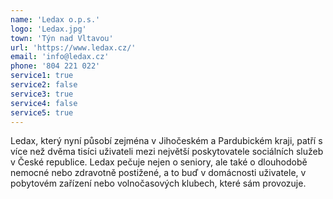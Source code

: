 ```yaml
---
name: 'Ledax o.p.s.'
logo: 'Ledax.jpg'
town: 'Týn nad Vltavou'
url: 'https://www.ledax.cz/'
email: 'info@ledax.cz'
phone: '804 221 022'
service1: true
service2: false
service3: true
service4: false
service5: true
---
```


Ledax, který nyní působí zejména v Jihočeském a Pardubickém kraji, patří s více než dvěma tisíci uživateli mezi největší poskytovatele sociálních služeb v České republice. Ledax pečuje nejen o seniory, ale také o dlouhodobě nemocné nebo zdravotně postižené, a to buď v domácnosti uživatele, v pobytovém zařízení nebo volnočasových klubech, které sám provozuje.
